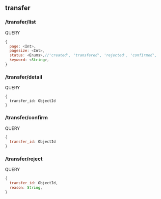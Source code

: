## transfer

### /transfer/list

QUERY
```javascript
{
  page: <Int>,
  pagesize: <Int>,
  status: <Enums>,//'created', 'transfered', 'rejected', 'confirmed', 'cancelled'
  keyword: <String>,
}
```

### /transfer/detail

QUERY
```
{
  transfer_id: ObjectId
}
```

### /transfer/confirm

QUERY
```javascript
{
  transfer_id: ObjectId
}
```

### /transfer/reject

QUERY
```javascript
{
  transfer_id: ObjectId,
  reason: String,
}
```
